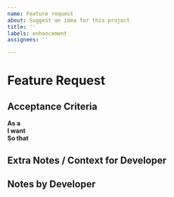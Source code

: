 ```yaml
---
name: Feature request
about: Suggest an idea for this project
title: ''
labels: enhancement
assignees: ''

---
```


# Feature Request

## Acceptance Criteria

**As a**\
**I want**\
**So that**

## Extra Notes / Context for Developer

<!-- Extra notes for the developer that picks up this ticket -->

## Notes by Developer

<!-- Notes from the dev working on this ticket -->
